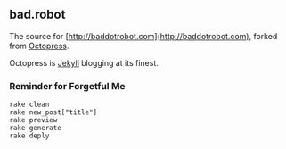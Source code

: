 ## bad.robot

The source for [http://baddotrobot.com](http://baddotrobot.com), forked from [Octopress](http://octopress.org/).

Octopress is [Jekyll](https://github.com/mojombo/jekyll) blogging at its finest.

### Reminder for Forgetful Me

    rake clean
    rake new_post["title"]
    rake preview
    rake generate
    rake deply

